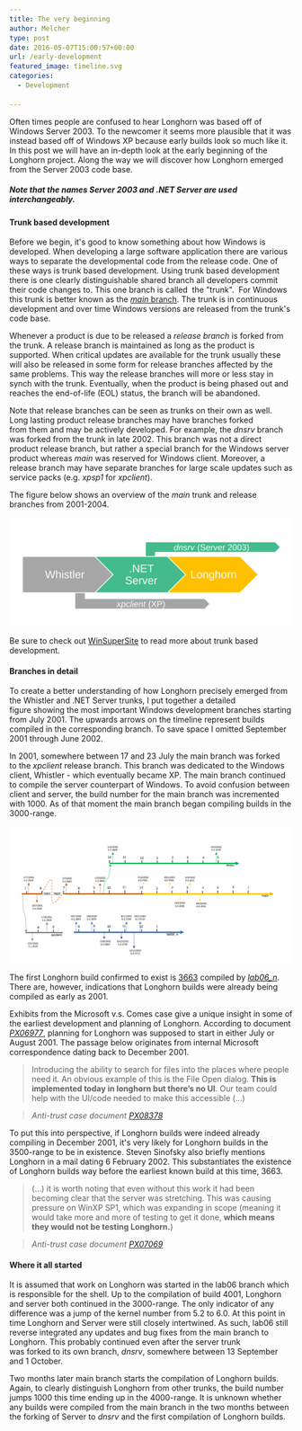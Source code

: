 ```yaml
---
title: The very beginning
author: Melcher
type: post
date: 2016-05-07T15:00:57+00:00
url: /early-development
featured_image: timeline.svg
categories:
  - Development

---
```

Often times people are confused to hear Longhorn was based off of Windows Server 2003. To the newcomer it seems more plausible that it was instead based off of Windows XP because early builds look so much like it. In this post we will have an in-depth look at the early beginning of the Longhorn project. Along the way we will discover how Longhorn emerged from the Server 2003 code base.

##### Note that the names Server 2003 and .NET Server are used interchangeably.

#### Trunk based development

Before we begin, it's good to know something about how Windows is developed. When developing a large software application there are various ways to separate the developmental code from the release code. One of these ways is trunk based development. Using trunk based development there is one clearly distinguishable shared branch all developers commit their code changes to. This one branch is called  the "trunk".  For Windows this trunk is better known as the [_main_ branch](/builds/branch/main). The trunk is in continuous development and over time Windows versions are released from the trunk's code base.

Whenever a product is due to be released a _release branch_ is forked from the trunk. A release branch is maintained as long as the product is supported. When critical updates are available for the trunk usually these will also be released in some form for release branches affected by the same problems. This way the release branches will more or less stay in synch with the trunk. Eventually, when the product is being phased out and reaches the end-of-life (EOL) status, the branch will be abandoned.

Note that release branches can be seen as trunks on their own as well. Long lasting product release branches may have branches forked from them and may be actively developed. For example, the _dnsrv_ branch was forked from the trunk in late 2002. This branch was not a direct product release branch, but rather a special branch for the Windows server product whereas _main_ was reserved for Windows client. Moreover, a release branch may have separate branches for large scale updates such as service packs (e.g. _xpsp1_ for _xpclient_).

The figure below shows an overview of the _main_ trunk and release branches from 2001-2004.

![Windows trunk](windows-trunk.svg)

Be sure to check out [WinSuperSite](http://winsupersite.com/windows-server/windows-server-2003-road-gold-part-two-developing-windows) to read more about trunk based development.

#### Branches in detail

To create a better understanding of how Longhorn precisely emerged from the Whistler and .NET Server trunks, I put together a detailed figure showing the most important Windows development branches starting from July 2001. The upwards arrows on the timeline represent builds compiled in the corresponding branch. To save space I omitted September 2001 through June 2002.

In 2001, somewhere between 17 and 23 July the main branch was forked to the _xpclient_ release branch. This branch was dedicated to the Windows client, Whistler - which eventually became XP. The main branch continued to compile the server counterpart of Windows. To avoid confusion between client and server, the build number for the main branch was incremented with 1000. As of that moment the main branch began compiling builds in the 3000-range.


![](timeline.svg)

The first Longhorn build confirmed to exist is [3663](/builds/3663) compiled by [_lab06\_n_](/builds/branch/lab06/lab06_n). There are, however, indications that Longhorn builds were already being compiled as early as 2001.

Exhibits from the Microsoft v.s. Comes case give a unique insight in some of the earliest development and planning of Longhorn. According to document _[PX06977](PX06977.pdf)_, planning for Longhorn was supposed to start in either July or August 2001. The passage below originates from internal Microsoft correspondence dating back to December 2001.

> Introducing the ability to search for files into the places where people need it. An obvious example of this is the File Open dialog. **This is implemented today in longhorn but there’s no UI**. Our team could help with the UI/code needed to make this accessible (&#8230;)

> _Anti-trust case document [PX08378](PX08378.pdf)_

To put this into perspective, if Longhorn builds were indeed already compiling in December 2001, it's very likely for Longhorn builds in the 3500-range to be in existence. Steven Sinofsky also briefly mentions Longhorn in a mail dating 6 February 2002. This substantiates the existence of Longhorn builds way before the earliest known build at this time, 3663.

> (&#8230;) it is worth noting that even without this work it had been becoming clear that the server was stretching. This was causing pressure on WinXP SP1, which was expanding in scope (meaning it would take more and more of testing to get it done, **which means they would not be testing Longhorn.**)

> _Anti-trust case document [PX07069](PX07069.pdf)_

#### Where it all started

It is assumed that work on Longhorn was started in the lab06 branch which is responsible for the shell. Up to the compilation of build 4001, Longhorn and server both continued in the 3000-range. The only indicator of any difference was a jump of the kernel number from 5.2 to 6.0. At this point in time Longhorn and Server were still closely intertwined. As such, lab06 still reverse integrated any updates and bug fixes from the main branch to Longhorn. This probably continued even after the server trunk was forked to its own branch, _dnsrv_, somewhere between 13 September and 1 October.

Two months later main branch starts the compilation of Longhorn builds. Again, to clearly distinguish Longhorn from other trunks, the build number jumps 1000 this time ending up in the 4000-range. It is unknown whether any builds were compiled from the main branch in the two months between the forking of Server to _dnsrv_ and the first compilation of Longhorn builds.